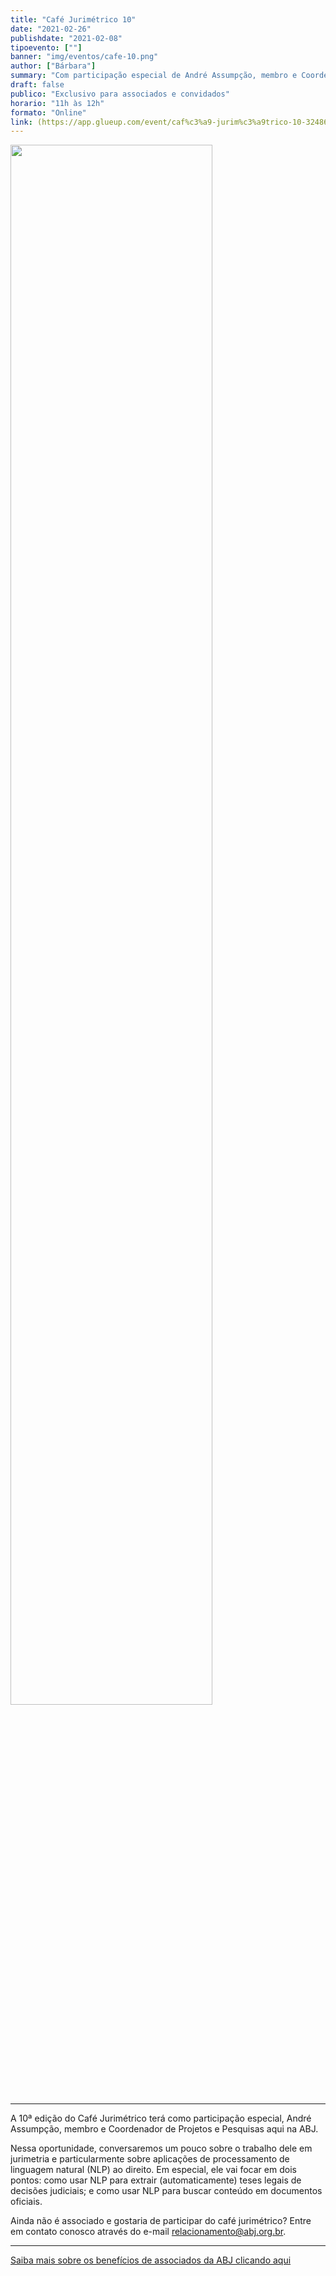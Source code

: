 ```yaml
---
title: "Café Jurimétrico 10"
date: "2021-02-26"
publishdate: "2021-02-08"
tipoevento: [""]
banner: "img/eventos/cafe-10.png"
author: ["Bárbara"]
summary: "Com participação especial de André Assumpção, membro e Coordenador de Projetos e Pesquisas aqui na ABJ."
draft: false
publico: "Exclusivo para associados e convidados"
horario: "11h às 12h"
formato: "Online"
link: (https://app.glueup.com/event/caf%c3%a9-jurim%c3%a9trico-10-32486/)
---
```


<img src="/img/eventos/cafe-10.png" width="80%">

<hr>

A 10ª edição do Café Jurimétrico terá como participação especial, André Assumpção, membro e Coordenador de Projetos e Pesquisas aqui na ABJ.

Nessa oportunidade, conversaremos um pouco sobre o trabalho dele em jurimetria e particularmente sobre aplicações de processamento de linguagem natural (NLP) ao direito. Em especial, ele vai focar em dois pontos: como usar NLP para extrair (automaticamente) teses legais de decisões judiciais; e como usar NLP para buscar conteúdo em documentos oficiais.

Ainda não é associado e gostaria de participar do café jurimétrico? Entre em contato conosco através do e-mail [relacionamento@abj.org.br](mailto:relacionamento@abj.org.br).

<hr>

[Saiba mais sobre os benefícios de associados da ABJ clicando aqui](https://abj.org.br/associados/) 
